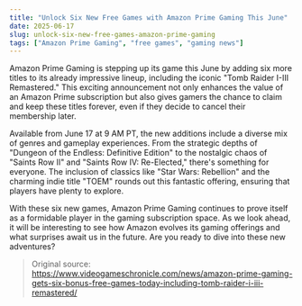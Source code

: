 ```yaml
---
title: "Unlock Six New Free Games with Amazon Prime Gaming This June"
date: 2025-06-17
slug: unlock-six-new-free-games-amazon-prime-gaming
tags: ["Amazon Prime Gaming", "free games", "gaming news"]
---
```


Amazon Prime Gaming is stepping up its game this June by adding six more titles to its already impressive lineup, including the iconic "Tomb Raider I-III Remastered." This exciting announcement not only enhances the value of an Amazon Prime subscription but also gives gamers the chance to claim and keep these titles forever, even if they decide to cancel their membership later.

Available from June 17 at 9 AM PT, the new additions include a diverse mix of genres and gameplay experiences. From the strategic depths of "Dungeon of the Endless: Definitive Edition" to the nostalgic chaos of "Saints Row II" and "Saints Row IV: Re-Elected," there's something for everyone. The inclusion of classics like "Star Wars: Rebellion" and the charming indie title "TOEM" rounds out this fantastic offering, ensuring that players have plenty to explore.

With these six new games, Amazon Prime Gaming continues to prove itself as a formidable player in the gaming subscription space. As we look ahead, it will be interesting to see how Amazon evolves its gaming offerings and what surprises await us in the future. Are you ready to dive into these new adventures?

> Original source: https://www.videogameschronicle.com/news/amazon-prime-gaming-gets-six-bonus-free-games-today-including-tomb-raider-i-iii-remastered/